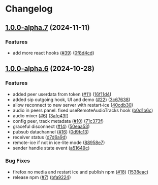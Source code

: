 # Changelog

## [1.0.0-alpha.7](https://github.com/8xFF/atm0s-media-sdk-ts/compare/core@v1.0.0-alpha.6...core@v1.0.0-alpha.7) (2024-11-11)


### Features

* add more react hooks ([#39](https://github.com/8xFF/atm0s-media-sdk-ts/issues/39)) ([0f8d4cd](https://github.com/8xFF/atm0s-media-sdk-ts/commit/0f8d4cd98228e7a6c0ac57959f21328acccd5221))

## [1.0.0-alpha.6](https://github.com/8xFF/atm0s-media-sdk-ts/compare/core-v1.0.0-alpha.5...core@v1.0.0-alpha.6) (2024-10-28)


### Features

* added peer userdata from token ([#11](https://github.com/8xFF/atm0s-media-sdk-ts/issues/11)) ([16f11d4](https://github.com/8xFF/atm0s-media-sdk-ts/commit/16f11d47c4cdeb111de06fbcb18a7b8a5b9557c9))
* added sip outgoing hook, UI and demo ([#22](https://github.com/8xFF/atm0s-media-sdk-ts/issues/22)) ([3c67638](https://github.com/8xFF/atm0s-media-sdk-ts/commit/3c6763804c92fc3d5f4d1bc5b9492f59b7743547))
* allow reconnect to new server with restart-ice ([40cdb30](https://github.com/8xFF/atm0s-media-sdk-ts/commit/40cdb30e27cd76a7e9f46b6030fecb8cae8edba5))
* audio in peers panel. fixed useRemoteAudioTracks hook ([b0d1b6c](https://github.com/8xFF/atm0s-media-sdk-ts/commit/b0d1b6c3dc6fd7c3593fee4b907041fae812d8e1))
* audio mixer ([#6](https://github.com/8xFF/atm0s-media-sdk-ts/issues/6)) ([3afe43f](https://github.com/8xFF/atm0s-media-sdk-ts/commit/3afe43fe9e73bf8e0758e00aa4d447474041762c))
* config peer, track metadata ([#10](https://github.com/8xFF/atm0s-media-sdk-ts/issues/10)) ([71c373f](https://github.com/8xFF/atm0s-media-sdk-ts/commit/71c373f5429dc7c1508e842e1fa1b92830ea9eb3))
* graceful disconnect ([#14](https://github.com/8xFF/atm0s-media-sdk-ts/issues/14)) ([50eaa53](https://github.com/8xFF/atm0s-media-sdk-ts/commit/50eaa53a8a6f584a09dbda385bb41c95b45e821a))
* pubsub datachannel ([#16](https://github.com/8xFF/atm0s-media-sdk-ts/issues/16)) ([0d9fc13](https://github.com/8xFF/atm0s-media-sdk-ts/commit/0d9fc1339efdd2495c4adfa51dfb619ff48d6516))
* receiver status ([d7d6a9d](https://github.com/8xFF/atm0s-media-sdk-ts/commit/d7d6a9d1601b9ae8be91e24e1e95647afda5bf2b))
* remote-ice if not in ice-lite mode ([88958e7](https://github.com/8xFF/atm0s-media-sdk-ts/commit/88958e78a180b1564181b20fc3e5ffd723e70744))
* sender handle state event ([a51649c](https://github.com/8xFF/atm0s-media-sdk-ts/commit/a51649c5ddae40834adb93332b241e32ddabde85))


### Bug Fixes

* firefox no media and restart ice and publish npm ([#18](https://github.com/8xFF/atm0s-media-sdk-ts/issues/18)) ([1538eac](https://github.com/8xFF/atm0s-media-sdk-ts/commit/1538eacd78190de40592a4907d1c478ad01ff804))
* release npm ([#7](https://github.com/8xFF/atm0s-media-sdk-ts/issues/7)) ([bfa9224](https://github.com/8xFF/atm0s-media-sdk-ts/commit/bfa92248dffc3fc5a843e7802f23a491c4e53859))
